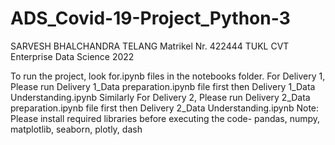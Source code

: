 # ADS_Covid-19-Project_Python-3
SARVESH BHALCHANDRA TELANG
Matrikel Nr. 422444
TUKL CVT
Enterprise Data Science 2022

To run the project, look for.ipynb files in the notebooks folder.
For Delivery 1, Please run Delivery 1_Data preparation.ipynb file first then Delivery 1_Data Understanding.ipynb
Similarly For Delivery 2, Please run Delivery 2_Data preparation.ipynb file first then Delivery 2_Data Understanding.ipynb
Note: Please install required libraries before executing the code- pandas, numpy, matplotlib, seaborn, plotly, dash
